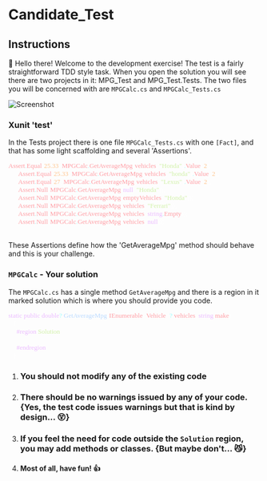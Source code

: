 # Candidate_Test
## Instructions
:wave: Hello there! Welcome to the development exercise!
The test is a fairly straightforward TDD style task. When you open the solution you will see there are two projects in it: MPG_Test and MPG_Test.Tests. 
The two files you will be concerned with are `MPGCalc.cs` and `MPGCalc_Tests.cs`

![Screenshot]("https://github.carmax.com/Brian-Connelly/Canidate_Test/blob/master/Readme.Resources/SolutionView.jpg?raw=true", "Solution View")
### Xunit 'test'
In the Tests project there is one file `MPGCalc_Tests.cs` with one `[Fact]`, and that has some light scaffolding and several 'Assertions'.

<pre style="font-family:Cascadia Mono;font-size:13px;color:white;"><span style="color:#ff9da4;">Assert</span><span style="color:#99ffff;">.</span><span style="color:#ff9da4;">Equal</span>(<span style="color:#ffc58f;">25.33</span>,&nbsp;<span style="color:#ff9da4;">MPGCalc</span><span style="color:#99ffff;">.</span><span style="color:#ff9da4;">GetAverageMpg</span>(<span style="color:#ff9da4;">vehicles</span>,&nbsp;<span style="color:#d1f1a9;">&quot;Honda&quot;</span>)<span style="color:#99ffff;">.</span><span style="color:#ff9da4;">Value</span>,&nbsp;<span style="color:#ffc58f;">2</span>);
&nbsp;&nbsp;&nbsp;&nbsp;&nbsp;&nbsp;<span style="color:#ff9da4;">Assert</span><span style="color:#99ffff;">.</span><span style="color:#ff9da4;">Equal</span>(<span style="color:#ffc58f;">25.33</span>,&nbsp;<span style="color:#ff9da4;">MPGCalc</span><span style="color:#99ffff;">.</span><span style="color:#ff9da4;">GetAverageMpg</span>(<span style="color:#ff9da4;">vehicles</span>,&nbsp;<span style="color:#d1f1a9;">&quot;honda&quot;</span>)<span style="color:#99ffff;">.</span><span style="color:#ff9da4;">Value</span>,&nbsp;<span style="color:#ffc58f;">2</span>);
&nbsp;&nbsp;&nbsp;&nbsp;&nbsp;&nbsp;<span style="color:#ff9da4;">Assert</span><span style="color:#99ffff;">.</span><span style="color:#ff9da4;">Equal</span>(<span style="color:#ffc58f;">27</span>,&nbsp;<span style="color:#ff9da4;">MPGCalc</span><span style="color:#99ffff;">.</span><span style="color:#ff9da4;">GetAverageMpg</span>(<span style="color:#ff9da4;">vehicles</span>,&nbsp;<span style="color:#d1f1a9;">&quot;Lexus&quot;</span>)<span style="color:#99ffff;">.</span><span style="color:#ff9da4;">Value</span>,&nbsp;<span style="color:#ffc58f;">2</span>);
&nbsp;&nbsp;&nbsp;&nbsp;&nbsp;&nbsp;<span style="color:#ff9da4;">Assert</span><span style="color:#99ffff;">.</span><span style="color:#ff9da4;">Null</span>(<span style="color:#ff9da4;">MPGCalc</span><span style="color:#99ffff;">.</span><span style="color:#ff9da4;">GetAverageMpg</span>(<span style="color:#ebbbff;">null</span>,&nbsp;<span style="color:#d1f1a9;">&quot;Honda&quot;</span>));
&nbsp;&nbsp;&nbsp;&nbsp;&nbsp;&nbsp;<span style="color:#ff9da4;">Assert</span><span style="color:#99ffff;">.</span><span style="color:#ff9da4;">Null</span>(<span style="color:#ff9da4;">MPGCalc</span><span style="color:#99ffff;">.</span><span style="color:#ff9da4;">GetAverageMpg</span>(<span style="color:#ff9da4;">emptyVehicles</span>,&nbsp;<span style="color:#d1f1a9;">&quot;Honda&quot;</span>));
&nbsp;&nbsp;&nbsp;&nbsp;&nbsp;&nbsp;<span style="color:#ff9da4;">Assert</span><span style="color:#99ffff;">.</span><span style="color:#ff9da4;">Null</span>(<span style="color:#ff9da4;">MPGCalc</span><span style="color:#99ffff;">.</span><span style="color:#ff9da4;">GetAverageMpg</span>(<span style="color:#ff9da4;">vehicles</span>,&nbsp;<span style="color:#d1f1a9;">&quot;Ferrari&quot;</span>));
&nbsp;&nbsp;&nbsp;&nbsp;&nbsp;&nbsp;<span style="color:#ff9da4;">Assert</span><span style="color:#99ffff;">.</span><span style="color:#ff9da4;">Null</span>(<span style="color:#ff9da4;">MPGCalc</span><span style="color:#99ffff;">.</span><span style="color:#ff9da4;">GetAverageMpg</span>(<span style="color:#ff9da4;">vehicles</span>,&nbsp;<span style="color:#ebbbff;">string</span><span style="color:#99ffff;">.</span><span style="color:#ff9da4;">Empty</span>));
&nbsp;&nbsp;&nbsp;&nbsp;&nbsp;&nbsp;<span style="color:#ff9da4;">Assert</span><span style="color:#99ffff;">.</span><span style="color:#ff9da4;">Null</span>(<span style="color:#ff9da4;">MPGCalc</span><span style="color:#99ffff;">.</span><span style="color:#ff9da4;">GetAverageMpg</span>(<span style="color:#ff9da4;">vehicles</span>,&nbsp;<span style="color:#ebbbff;">null</span>));
&nbsp;</pre>
These Assertions define how the 'GetAverageMpg' method should behave and this is your challenge.

### `MPGCalc` - Your solution
The  `MPGCalc.cs` has a single method `GetAverageMpg` and there is a region in it marked solution which is where you should provide you code.
<pre style="font-family:Cascadia Mono;font-size:13px;color:white;"><span style="color:#ebbbff;">static</span>&nbsp;<span style="color:#ebbbff;">public</span>&nbsp;<span style="color:#ebbbff;">double</span><span style="color:#99ffff;">?</span>&nbsp;<span style="color:#bbdaff;">GetAverageMpg</span>(<span style="color:#ff9da4;">IEnumerable</span>&lt;<span style="color:#ff9da4;">Vehicle</span>&gt;<span style="color:#99ffff;">?</span>&nbsp;<span style="color:#ff9da4;">vehicles</span>,&nbsp;<span style="color:#ebbbff;">string</span>&nbsp;<span style="color:#ff9da4;">make</span>)
&nbsp;&nbsp;&nbsp;{
&nbsp;&nbsp;&nbsp;&nbsp;&nbsp;<span style="color:#ebbbff;">#region</span>&nbsp;<span style="color:#d1f1a9;">Solution</span>
 
&nbsp;&nbsp;&nbsp;&nbsp;&nbsp;<span style="color:#ebbbff;">#endregion</span>
&nbsp;&nbsp;&nbsp;}</pre>

1. ### You should not modify any of the existing code
2. ### There should be no warnings issued by any of your code. {Yes, the test code issues warnings but that is kind by design... :dizzy_face:}
3. ### If you feel the need for code outside the `Solution` region, you may add methods or classes. {But maybe don't... :smirk_cat:}
4. #### Most of all, have fun! :thumbsup:

